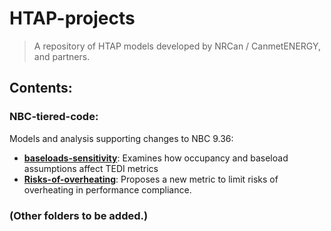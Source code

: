 # HTAP-projects
>  A repository of HTAP models developed by NRCan / CanmetENERGY, and partners.

## Contents:  ##

### NBC-tiered-code:  ###

Models and analysis supporting changes to NBC 9.36:

-  **[baseloads-sensitivity](NBC-tiered-code/baseloads-sensitivity/documentation.md)**: Examines how occupancy and baseload assumptions affect TEDI metrics
-  **[Risks-of-overheating](NBC-tiered-code/solar-threshold-study/documentation.md)**: Proposes a new metric to limit risks of overheating in performance compliance. 

### (Other folders to be added.) ###

